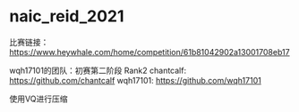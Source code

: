 # naic_reid_2021


比赛链接：https://www.heywhale.com/home/competition/61b81042902a13001708eb17

wqh17101的团队：初赛第二阶段 Rank2
chantcalf: https://github.com/chantcalf
wqh17101: https://github.com/wqh17101



使用VQ进行压缩
